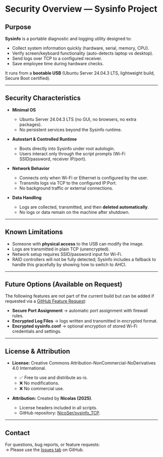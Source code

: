 # Security Overview — Sysinfo Project

## Purpose
**Sysinfo** is a portable diagnostic and logging utility designed to:
- Collect system information quickly (hardware, serial, memory, CPU).
- Verify screen/keyboard functionality (auto-detects laptop vs desktop).
- Send logs over TCP to a configured receiver.
- Save employee time during hardware checks.

It runs from a **bootable USB** (Ubuntu Server 24.04.3 LTS, lightweight build, Secure Boot certified).

---

## Security Characteristics

- **Minimal OS**  
  - Ubuntu Server 24.04.3 LTS (no GUI, no browsers, no extra packages).  
  - No persistent services beyond the Sysinfo runtime.  

- **Autostart & Controlled Runtime**  
  - Boots directly into Sysinfo under root autologin.  
  - Users interact only through the script prompts (Wi-Fi SSID/password, receiver IP/port).  

- **Network Behavior**  
  - Connects only when Wi-Fi or Ethernet is configured by the user.  
  - Transmits logs via TCP to the configured IP:Port.  
  - No background traffic or external connections.  

- **Data Handling**  
  - Logs are collected, transmitted, and then **deleted automatically**.  
  - No logs or data remain on the machine after shutdown.  

---

## Known Limitations

- Someone with **physical access** to the USB can modify the image.  
- Logs are transmitted in plain TCP (unencrypted).  
- Network setup requires SSID/password input for Wi-Fi.  
- RAID controllers will not be fully detected; Sysinfo includes a fallback to handle this gracefully by showing how to switch to AHCI.  

---

## Future Options (Available on Request)

The following features are not part of the current build but can be added if requested via a [GitHub Feature Request](../../issues):

- **Secure Port Assignment** → automatic port assignment with firewall rules.  
- **Encrypted Log Files** → logs written and transmitted in encrypted format.  
- **Encrypted sysinfo.conf** → optional encryption of stored Wi-Fi credentials and settings.  

---

## License & Attribution

- **License:** Creative Commons Attribution-NonCommercial-NoDerivatives 4.0 International.  
  - ✅ Free to use and distribute as-is.  
  - ❌ No modifications.  
  - ❌ No commercial use.  

- **Attribution:** Created by **Nicolas (2025)**.  
  - License headers included in all scripts.  
  - GitHub repository: [NicoSer/sysinfo_TCP](https://github.com/NicoSer/sysinfo_TCP).  

---

## Contact
For questions, bug reports, or feature requests:  
→ Please use the [Issues tab](../../issues) on GitHub.  
